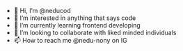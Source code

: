 
- 👋 Hi, I’m @neducod
- 👀 I’m interested in anything that says code
- 🌱 I’m currently learning frontend developing 
- 💞️ I’m looking to collaborate with liked minded individuals
- 📫 How to reach me @nedu-nony on IG

<!---
neducod/neducod is a ✨ special ✨ repository because its `README.md` (this file) appears on your GitHub profile.
You can click the Preview link to take a look at your changes.
--->
